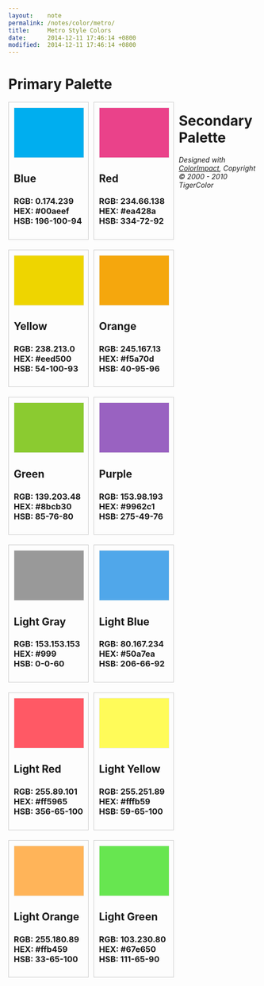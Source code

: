 ```yaml
---
layout:    note
permalink: /notes/color/metro/
title:     Metro Style Colors
date:      2014-12-11 17:46:14 +0800
modified:  2014-12-11 17:46:14 +0800
---
```


<style type="text/css">
.color-impact .colorbox {border:1px solid #cccccc;float:left;margin:0 10px 20px 0;padding:10px;width:140px;}
#content .color-impact h1{font-size:130%;margin:0 0 20px;clear:left;}
#content .color-impact h2{border-bottom:1px solid #dddddd;font-size:70%;margin:5px 0;padding-bottom:5px;text-align:center;white-space:nowrap;}
#content .color-impact h3{font-size:80%;font-weight:normal;margin:0;white-space:nowrap;}
#content .color-impact h6{background:transparent;clear:both;color:#888888;font:70% Arial,sans-serif;}
.color-impact .Color01 {background-color: #00AEEF;border:1px solid #eeeeee; height:100px; width:100%}
.color-impact .Color02 {background-color: #50A7EA;border:1px solid #eeeeee; height:100px; width:100%}
.color-impact .Color03 {background-color: #EA428A;border:1px solid #eeeeee; height:100px; width:100%}
.color-impact .Color04 {background-color: #FF5965;border:1px solid #eeeeee; height:100px; width:100%}
.color-impact .Color05 {background-color: #EED500;border:1px solid #eeeeee; height:100px; width:100%}
.color-impact .Color06 {background-color: #FFFB59;border:1px solid #eeeeee; height:100px; width:100%}
.color-impact .Color07 {background-color: #F5A70D;border:1px solid #eeeeee; height:100px; width:100%}
.color-impact .Color08 {background-color: #FFB459;border:1px solid #eeeeee; height:100px; width:100%}
.color-impact .Color09 {background-color: #8BCB30;border:1px solid #eeeeee; height:100px; width:100%}
.color-impact .Color10 {background-color: #67E650;border:1px solid #eeeeee; height:100px; width:100%}
.color-impact .Color11 {background-color: #9962C1;border:1px solid #eeeeee; height:100px; width:100%}
.color-impact .Color12 {background-color: #AC9C7B;border:1px solid #eeeeee; height:100px; width:100%}
.color-impact .Color13 {background-color: #999999;border:1px solid #eeeeee; height:100px; width:100%}
</style>

<div class="color-impact">
  <h1>Primary Palette</h1>

  <div class="colorbox">
    <div class="Color01"></div>
    <h2>Blue</h2>
    <h3><strong>RGB:</strong> 0.174.239<br /><strong>HEX:</strong> #00aeef<br /><strong>HSB:</strong> 196-100-94</h3>
  </div>
  <div class="colorbox">
    <div class="Color03"></div>
    <h2>Red</h2>
    <h3><strong>RGB:</strong> 234.66.138<br /><strong>HEX:</strong> #ea428a<br /><strong>HSB:</strong> 334-72-92</h3>
  </div>
  <div class="colorbox">
    <div class="Color05"></div>
    <h2>Yellow</h2>
    <h3><strong>RGB:</strong> 238.213.0<br /><strong>HEX:</strong> #eed500<br /><strong>HSB:</strong> 54-100-93</h3>
  </div>
  <div class="colorbox">
    <div class="Color07"></div>
    <h2>Orange</h2>
    <h3><strong>RGB:</strong> 245.167.13<br /><strong>HEX:</strong> #f5a70d<br /><strong>HSB:</strong> 40-95-96</h3>
  </div>
  <div class="colorbox">
    <div class="Color09"></div>
    <h2>Green</h2>
    <h3><strong>RGB:</strong> 139.203.48<br /><strong>HEX:</strong> #8bcb30<br /><strong>HSB:</strong> 85-76-80</h3>
  </div>
  <div class="colorbox">
    <div class="Color11"></div>
    <h2>Purple</h2>
    <h3><strong>RGB:</strong> 153.98.193<br /><strong>HEX:</strong> #9962c1<br /><strong>HSB:</strong> 275-49-76</h3>
  </div>
  <div class="colorbox">
    <div class="Color13"></div>
    <h2>Light Gray</h2>
    <h3><strong>RGB:</strong> 153.153.153<br /><strong>HEX:</strong> #999<br /><strong>HSB:</strong> 0-0-60</h3>
  </div>

  <h1>Secondary Palette</h1>

  <div class="colorbox">
    <div class="Color02"></div>
    <h2>Light Blue</h2>
    <h3><strong>RGB:</strong> 80.167.234<br /><strong>HEX:</strong> #50a7ea<br /><strong>HSB:</strong> 206-66-92</h3>
  </div>
  <div class="colorbox">
    <div class="Color04"></div>
    <h2>Light Red</h2>
    <h3><strong>RGB:</strong> 255.89.101<br /><strong>HEX:</strong> #ff5965<br /><strong>HSB:</strong> 356-65-100</h3>
  </div>
  <div class="colorbox">
    <div class="Color06"></div>
    <h2>Light Yellow</h2>
    <h3><strong>RGB:</strong> 255.251.89<br /><strong>HEX:</strong> #fffb59<br /><strong>HSB:</strong> 59-65-100</h3>
  </div>
  <div class="colorbox">
    <div class="Color08"></div>
    <h2>Light Orange</h2>
    <h3><strong>RGB:</strong> 255.180.89<br /><strong>HEX:</strong> #ffb459<br /><strong>HSB:</strong> 33-65-100</h3>
  </div>
  <div class="colorbox">
    <div class="Color10"></div>
    <h2>Light Green</h2>
    <h3><strong>RGB:</strong> 103.230.80<br /><strong>HEX:</strong> #67e650<br /><strong>HSB:</strong> 111-65-90</h3>
  </div>

  <h6>Designed with <a href="http://www.tigercolor.com">ColorImpact</a>, Copyright &#169; 2000 - 2010 TigerColor</h6>
</div>

